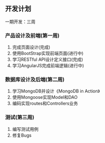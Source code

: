 ## 开发计划

一期开发：三周

### 产品设计及前端(第一周)
1. 完成页面设计(完成)
2. 使用BootStrap实现前端页面(进行中)
3. 学习RESTful API设计定义接口(完成)
4. 学习AngularJS完成前端逻辑(进行中)

### 数据库设计及后端(第二周)
1. 学习MongoDB并设计《MongoDB in Action》
2. 使用Mongoose实现Model和DAO
3. 编码实现routes和Controllers业务

### 测试(第三周)
1. 编写测试用例
2. 修复Bugs
